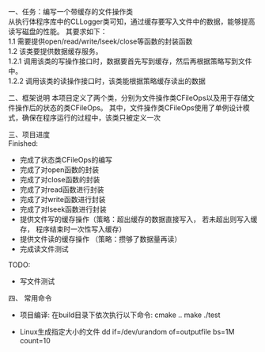 一、任务：编写一个带缓存的文件操作类  
    从执行体程序库中的CLLogger类可知，通过缓存要写入文件中的数据，能够提高读写磁盘的性能。
    其要求如下：  
    1.1 需要提供open/read/write/lseek/close等函数的封装函数  
    1.2 该类要提供数据缓存服务。  
        1.2.1 调用该类的写操作接口时，数据要首先写到缓存，然后再根据策略写到文件中。  
        1.2.2 调用该类的读操作接口时，该类能根据策略缓存读出的数据  

二、框架说明
    本项目定义了两个类，分别为文件操作类CFileOps以及用于存储文件操作后的状态的类CFileOps。
    其中，文件操作类CFileOps使用了单例设计模式，确保在程序运行的过程中，该类只被定义一次

三、项目进度  
Finished:
- 完成了状态类CFileOps的编写
- 完成了对open函数的封装
- 完成了对close函数的封装
- 完成了对read函数进行封装
- 完成了对write函数进行封装
- 完成了对lseek函数进行封装
- 提供文件写的缓存操作（策略：超出缓存的数据直接写入， 若未超出则写入缓存， 程序结束时一次性写入缓存）
- 提供文件读的缓存操作 （策略：攒够了数据量再读）
- 完成读文件测试
  
TODO:
- 写文件测试

四、 常用命令
- 项目编译: 在build目录下依次执行以下命令:
cmake ..
make
./test 

- Linux生成指定大小的文件
dd if=/dev/urandom of=outputfile bs=1M count=10